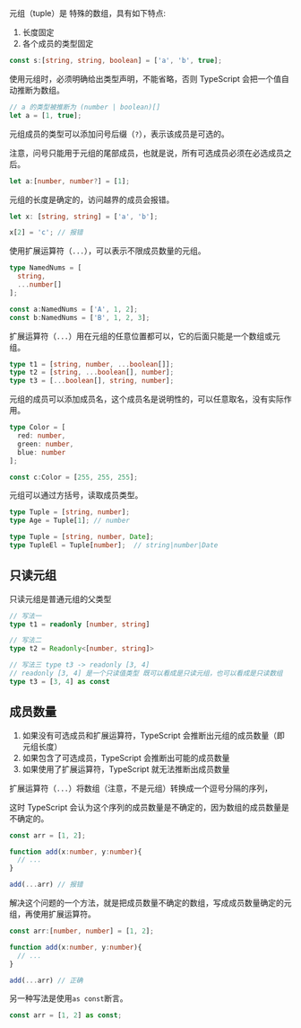 元组（tuple）是 特殊的数组，具有如下特点:

1. 长度固定
2. 各个成员的类型固定

```ts
const s:[string, string, boolean] = ['a', 'b', true];
```



使用元组时，必须明确给出类型声明，不能省略，否则 TypeScript 会把一个值自动推断为数组。

```ts
// a 的类型被推断为 (number | boolean)[]
let a = [1, true];
```



元组成员的类型可以添加问号后缀（`?`），表示该成员是可选的。

注意，问号只能用于元组的尾部成员，也就是说，所有可选成员必须在必选成员之后。

```ts
let a:[number, number?] = [1];
```



元组的长度是确定的，访问越界的成员会报错。

```ts
let x: [string, string] = ['a', 'b'];

x[2] = 'c'; // 报错
```



使用扩展运算符（`...`），可以表示不限成员数量的元组。

```ts
type NamedNums = [
  string,
  ...number[]
];

const a:NamedNums = ['A', 1, 2];
const b:NamedNums = ['B', 1, 2, 3];
```

扩展运算符（`...`）用在元组的任意位置都可以，它的后面只能是一个数组或元组。

```ts
type t1 = [string, number, ...boolean[]];
type t2 = [string, ...boolean[], number];
type t3 = [...boolean[], string, number];
```



元组的成员可以添加成员名，这个成员名是说明性的，可以任意取名，没有实际作用。

```ts
type Color = [
  red: number,
  green: number,
  blue: number
];

const c:Color = [255, 255, 255];
```



元组可以通过方括号，读取成员类型。

```ts
type Tuple = [string, number];
type Age = Tuple[1]; // number
```

```ts
type Tuple = [string, number, Date];
type TupleEl = Tuple[number];  // string|number|Date
```



## 只读元组

只读元组是普通元组的父类型

```ts
// 写法一
type t1 = readonly [number, string]

// 写法二
type t2 = Readonly<[number, string]>

// 写法三 type t3 -> readonly [3, 4] 
// readonly [3, 4] 是一个只读值类型 既可以看成是只读元组，也可以看成是只读数组
type t3 = [3, 4] as const
```



## 成员数量

1. 如果没有可选成员和扩展运算符，TypeScript 会推断出元组的成员数量（即元组长度）
2. 如果包含了可选成员，TypeScript 会推断出可能的成员数量
3. 如果使用了扩展运算符，TypeScript 就无法推断出成员数量



扩展运算符（`...`）将数组（注意，不是元组）转换成一个逗号分隔的序列，

这时 TypeScript 会认为这个序列的成员数量是不确定的，因为数组的成员数量是不确定的。

```ts
const arr = [1, 2];

function add(x:number, y:number){
  // ...
}

add(...arr) // 报错
```

解决这个问题的一个方法，就是把成员数量不确定的数组，写成成员数量确定的元组，再使用扩展运算符。

```ts
const arr:[number, number] = [1, 2];

function add(x:number, y:number){
  // ...
}

add(...arr) // 正确
```

另一种写法是使用`as const`断言。

```ts
const arr = [1, 2] as const;
```
